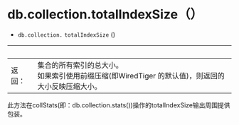 # [ ](#)db.collection.totalIndexSize（）

[]()

* `db.collection.` `totalIndexSize` ()

| <br /> |                                                              |
| ------ | ------------------------------------------------------------ |
| 返回： | 集合的所有索引的总大小。<br/>如果索引使用前缀压缩(即WiredTiger 的默认值)，则返回的大小反映压缩大小。 |

此方法在collStats(即：db.collection.stats())操作的totalIndexSize输出周围提供包装。